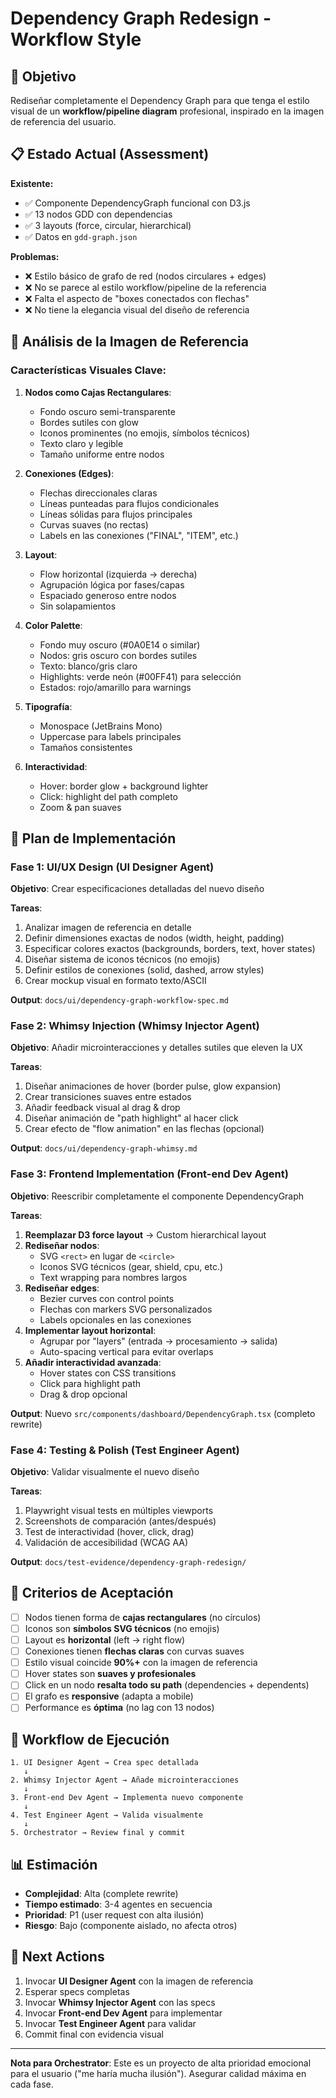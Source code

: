 # Dependency Graph Redesign - Workflow Style

## 🎯 Objetivo

Rediseñar completamente el Dependency Graph para que tenga el estilo visual de un **workflow/pipeline diagram** profesional, inspirado en la imagen de referencia del usuario.

## 📋 Estado Actual (Assessment)

**Existente:**
- ✅ Componente DependencyGraph funcional con D3.js
- ✅ 13 nodos GDD con dependencias
- ✅ 3 layouts (force, circular, hierarchical)
- ✅ Datos en `gdd-graph.json`

**Problemas:**
- ❌ Estilo básico de grafo de red (nodos circulares + edges)
- ❌ No se parece al estilo workflow/pipeline de la referencia
- ❌ Falta el aspecto de "boxes conectados con flechas"
- ❌ No tiene la elegancia visual del diseño de referencia

## 🎨 Análisis de la Imagen de Referencia

### Características Visuales Clave:

1. **Nodos como Cajas Rectangulares**:
   - Fondo oscuro semi-transparente
   - Bordes sutiles con glow
   - Iconos prominentes (no emojis, símbolos técnicos)
   - Texto claro y legible
   - Tamaño uniforme entre nodos

2. **Conexiones (Edges)**:
   - Flechas direccionales claras
   - Líneas punteadas para flujos condicionales
   - Líneas sólidas para flujos principales
   - Curvas suaves (no rectas)
   - Labels en las conexiones ("FINAL", "ITEM", etc.)

3. **Layout**:
   - Flow horizontal (izquierda → derecha)
   - Agrupación lógica por fases/capas
   - Espaciado generoso entre nodos
   - Sin solapamientos

4. **Color Palette**:
   - Fondo muy oscuro (#0A0E14 o similar)
   - Nodos: gris oscuro con bordes sutiles
   - Texto: blanco/gris claro
   - Highlights: verde neón (#00FF41) para selección
   - Estados: rojo/amarillo para warnings

5. **Tipografía**:
   - Monospace (JetBrains Mono)
   - Uppercase para labels principales
   - Tamaños consistentes

6. **Interactividad**:
   - Hover: border glow + background lighter
   - Click: highlight del path completo
   - Zoom & pan suaves

## 📐 Plan de Implementación

### Fase 1: UI/UX Design (UI Designer Agent)
**Objetivo**: Crear especificaciones detalladas del nuevo diseño

**Tareas**:
1. Analizar imagen de referencia en detalle
2. Definir dimensiones exactas de nodos (width, height, padding)
3. Especificar colores exactos (backgrounds, borders, text, hover states)
4. Diseñar sistema de iconos técnicos (no emojis)
5. Definir estilos de conexiones (solid, dashed, arrow styles)
6. Crear mockup visual en formato texto/ASCII

**Output**: `docs/ui/dependency-graph-workflow-spec.md`

### Fase 2: Whimsy Injection (Whimsy Injector Agent)
**Objetivo**: Añadir microinteracciones y detalles sutiles que eleven la UX

**Tareas**:
1. Diseñar animaciones de hover (border pulse, glow expansion)
2. Crear transiciones suaves entre estados
3. Añadir feedback visual al drag & drop
4. Diseñar animación de "path highlight" al hacer click
5. Crear efecto de "flow animation" en las flechas (opcional)

**Output**: `docs/ui/dependency-graph-whimsy.md`

### Fase 3: Frontend Implementation (Front-end Dev Agent)
**Objetivo**: Reescribir completamente el componente DependencyGraph

**Tareas**:
1. **Reemplazar D3 force layout** → Custom hierarchical layout
2. **Rediseñar nodos**:
   - SVG `<rect>` en lugar de `<circle>`
   - Iconos SVG técnicos (gear, shield, cpu, etc.)
   - Text wrapping para nombres largos
3. **Rediseñar edges**:
   - Bezier curves con control points
   - Flechas con markers SVG personalizados
   - Labels opcionales en las conexiones
4. **Implementar layout horizontal**:
   - Agrupar por "layers" (entrada → procesamiento → salida)
   - Auto-spacing vertical para evitar overlaps
5. **Añadir interactividad avanzada**:
   - Hover states con CSS transitions
   - Click para highlight path
   - Drag & drop opcional

**Output**: Nuevo `src/components/dashboard/DependencyGraph.tsx` (completo rewrite)

### Fase 4: Testing & Polish (Test Engineer Agent)
**Objetivo**: Validar visualmente el nuevo diseño

**Tareas**:
1. Playwright visual tests en múltiples viewports
2. Screenshots de comparación (antes/después)
3. Test de interactividad (hover, click, drag)
4. Validación de accesibilidad (WCAG AA)

**Output**: `docs/test-evidence/dependency-graph-redesign/`

## 🎯 Criterios de Aceptación

- [ ] Nodos tienen forma de **cajas rectangulares** (no círculos)
- [ ] Iconos son **símbolos SVG técnicos** (no emojis)
- [ ] Layout es **horizontal** (left → right flow)
- [ ] Conexiones tienen **flechas claras** con curvas suaves
- [ ] Estilo visual coincide **90%+** con la imagen de referencia
- [ ] Hover states son **suaves y profesionales**
- [ ] Click en un nodo **resalta todo su path** (dependencies + dependents)
- [ ] El grafo es **responsive** (adapta a mobile)
- [ ] Performance es **óptima** (no lag con 13 nodos)

## 🔄 Workflow de Ejecución

```
1. UI Designer Agent → Crea spec detallada
   ↓
2. Whimsy Injector Agent → Añade microinteracciones
   ↓
3. Front-end Dev Agent → Implementa nuevo componente
   ↓
4. Test Engineer Agent → Valida visualmente
   ↓
5. Orchestrator → Review final y commit
```

## 📊 Estimación

- **Complejidad**: Alta (complete rewrite)
- **Tiempo estimado**: 3-4 agentes en secuencia
- **Prioridad**: P1 (user request con alta ilusión)
- **Riesgo**: Bajo (componente aislado, no afecta otros)

## 🚀 Next Actions

1. Invocar **UI Designer Agent** con la imagen de referencia
2. Esperar specs completas
3. Invocar **Whimsy Injector Agent** con las specs
4. Invocar **Front-end Dev Agent** para implementar
5. Invocar **Test Engineer Agent** para validar
6. Commit final con evidencia visual

---

**Nota para Orchestrator**: Este es un proyecto de alta prioridad emocional para el usuario ("me haría mucha ilusión"). Asegurar calidad máxima en cada fase.

